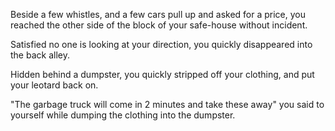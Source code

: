 Beside a few whistles, and a few cars pull up and asked for a price, you reached the other side of the block of your safe-house without incident.

Satisfied no one is looking at your direction, you quickly disappeared into the back alley.

Hidden behind a dumpster, you quickly stripped off your clothing, and put your leotard back on.

"The garbage truck will come in 2 minutes and take these away" you said to yourself while dumping the clothing into the dumpster.
